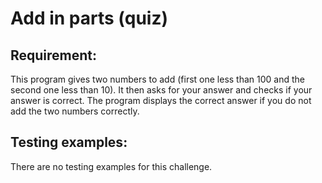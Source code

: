# Add in parts (quiz)

## Requirement:

This program gives two numbers to add (first one less than 100 and the second one less than 10).
It then asks for your answer and checks if your answer is correct.
The program displays the correct answer if you do not add the two numbers correctly.

## Testing examples:

There are no testing examples for this challenge.
